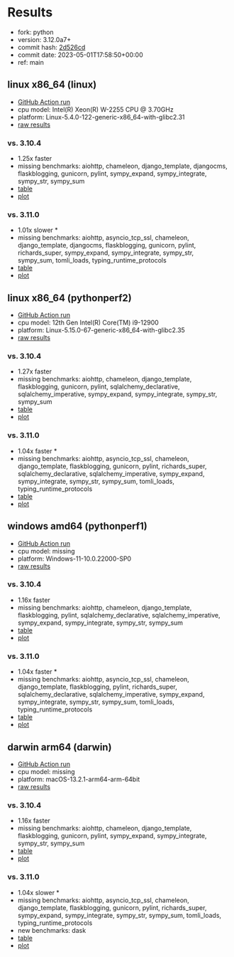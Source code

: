 # Results

- fork: python
- version: 3.12.0a7+
- commit hash: [2d526cd](https://github.com/python/cpython/commit/2d526cd)
- commit date: 2023-05-01T17:58:50+00:00
- ref: main

## linux x86_64 (linux)

- [GitHub Action run](https://github.com/faster-cpython/benchmarking/actions/runs/4853590478)
- cpu model: Intel(R) Xeon(R) W-2255 CPU @ 3.70GHz
- platform: Linux-5.4.0-122-generic-x86_64-with-glibc2.31
- [raw results](bm-20230501-linux-x86_64-python-main-3.12.0a7%2B-2d526cd.json)

### vs. 3.10.4

- 1.25x faster
- missing benchmarks: aiohttp, chameleon, django_template, djangocms, flaskblogging, gunicorn, pylint, sympy_expand, sympy_integrate, sympy_str, sympy_sum
- [table](bm-20230501-linux-x86_64-python-main-3.12.0a7%2B-2d526cd-vs-3.10.4.md)
- [plot](bm-20230501-linux-x86_64-python-main-3.12.0a7%2B-2d526cd-vs-3.10.4.png)

### vs. 3.11.0

- 1.01x slower \*
- missing benchmarks: aiohttp, asyncio_tcp_ssl, chameleon, django_template, djangocms, flaskblogging, gunicorn, pylint, richards_super, sympy_expand, sympy_integrate, sympy_str, sympy_sum, tomli_loads, typing_runtime_protocols
- [table](bm-20230501-linux-x86_64-python-main-3.12.0a7%2B-2d526cd-vs-3.11.0.md)
- [plot](bm-20230501-linux-x86_64-python-main-3.12.0a7%2B-2d526cd-vs-3.11.0.png)

## linux x86_64 (pythonperf2)

- [GitHub Action run](https://github.com/faster-cpython/benchmarking/actions/runs/4853590478)
- cpu model: 12th Gen Intel(R) Core(TM) i9-12900
- platform: Linux-5.15.0-67-generic-x86_64-with-glibc2.35
- [raw results](bm-20230501-pythonperf2-x86_64-python-main-3.12.0a7%2B-2d526cd.json)

### vs. 3.10.4

- 1.27x faster
- missing benchmarks: aiohttp, chameleon, django_template, flaskblogging, gunicorn, pylint, sqlalchemy_declarative, sqlalchemy_imperative, sympy_expand, sympy_integrate, sympy_str, sympy_sum
- [table](bm-20230501-pythonperf2-x86_64-python-main-3.12.0a7%2B-2d526cd-vs-3.10.4.md)
- [plot](bm-20230501-pythonperf2-x86_64-python-main-3.12.0a7%2B-2d526cd-vs-3.10.4.png)

### vs. 3.11.0

- 1.04x faster \*
- missing benchmarks: aiohttp, asyncio_tcp_ssl, chameleon, django_template, flaskblogging, gunicorn, pylint, richards_super, sqlalchemy_declarative, sqlalchemy_imperative, sympy_expand, sympy_integrate, sympy_str, sympy_sum, tomli_loads, typing_runtime_protocols
- [table](bm-20230501-pythonperf2-x86_64-python-main-3.12.0a7%2B-2d526cd-vs-3.11.0.md)
- [plot](bm-20230501-pythonperf2-x86_64-python-main-3.12.0a7%2B-2d526cd-vs-3.11.0.png)

## windows amd64 (pythonperf1)

- [GitHub Action run](https://github.com/faster-cpython/benchmarking/actions/runs/4853590478)
- cpu model: missing
- platform: Windows-11-10.0.22000-SP0
- [raw results](bm-20230501-pythonperf1-amd64-python-main-3.12.0a7%2B-2d526cd.json)

### vs. 3.10.4

- 1.16x faster
- missing benchmarks: aiohttp, chameleon, django_template, flaskblogging, pylint, sqlalchemy_declarative, sqlalchemy_imperative, sympy_expand, sympy_integrate, sympy_str, sympy_sum
- [table](bm-20230501-pythonperf1-amd64-python-main-3.12.0a7%2B-2d526cd-vs-3.10.4.md)
- [plot](bm-20230501-pythonperf1-amd64-python-main-3.12.0a7%2B-2d526cd-vs-3.10.4.png)

### vs. 3.11.0

- 1.04x faster \*
- missing benchmarks: aiohttp, asyncio_tcp_ssl, chameleon, django_template, flaskblogging, pylint, richards_super, sqlalchemy_declarative, sqlalchemy_imperative, sympy_expand, sympy_integrate, sympy_str, sympy_sum, tomli_loads, typing_runtime_protocols
- [table](bm-20230501-pythonperf1-amd64-python-main-3.12.0a7%2B-2d526cd-vs-3.11.0.md)
- [plot](bm-20230501-pythonperf1-amd64-python-main-3.12.0a7%2B-2d526cd-vs-3.11.0.png)

## darwin arm64 (darwin)

- [GitHub Action run](https://github.com/faster-cpython/benchmarking/actions/runs/4853590478)
- cpu model: missing
- platform: macOS-13.2.1-arm64-arm-64bit
- [raw results](bm-20230501-darwin-arm64-python-main-3.12.0a7%2B-2d526cd.json)

### vs. 3.10.4

- 1.16x faster
- missing benchmarks: aiohttp, chameleon, django_template, flaskblogging, gunicorn, pylint, sympy_expand, sympy_integrate, sympy_str, sympy_sum
- [table](bm-20230501-darwin-arm64-python-main-3.12.0a7%2B-2d526cd-vs-3.10.4.md)
- [plot](bm-20230501-darwin-arm64-python-main-3.12.0a7%2B-2d526cd-vs-3.10.4.png)

### vs. 3.11.0

- 1.04x slower \*
- missing benchmarks: aiohttp, asyncio_tcp_ssl, chameleon, django_template, flaskblogging, gunicorn, pylint, richards_super, sympy_expand, sympy_integrate, sympy_str, sympy_sum, tomli_loads, typing_runtime_protocols
- new benchmarks: dask
- [table](bm-20230501-darwin-arm64-python-main-3.12.0a7%2B-2d526cd-vs-3.11.0.md)
- [plot](bm-20230501-darwin-arm64-python-main-3.12.0a7%2B-2d526cd-vs-3.11.0.png)

